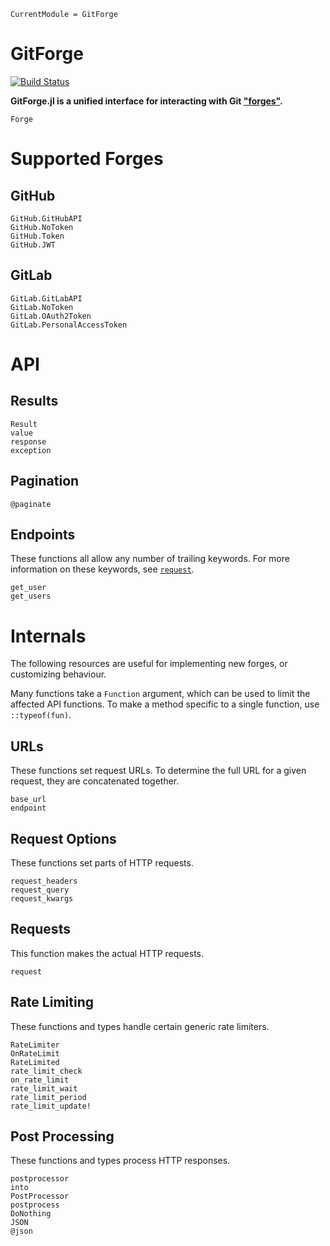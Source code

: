 ```@meta
CurrentModule = GitForge
```

# GitForge

[![Build Status](https://travis-ci.com/christopher-dG/GitForge.jl.svg?branch=master)](https://travis-ci.com/christopher-dG/GitForge.jl)

**GitForge.jl is a unified interface for interacting with Git ["forges"](https://en.wikipedia.org/wiki/Forge_(software)).**

```@docs
Forge
```

# Supported Forges

## GitHub

```@docs
GitHub.GitHubAPI
GitHub.NoToken
GitHub.Token
GitHub.JWT
```

## GitLab

```@docs
GitLab.GitLabAPI
GitLab.NoToken
GitLab.OAuth2Token
GitLab.PersonalAccessToken
```

# API

## Results

```@docs
Result
value
response
exception
```

## Pagination

```@docs
@paginate
```

## Endpoints

These functions all allow any number of trailing keywords.
For more information on these keywords, see [`request`](@ref).

```@docs
get_user
get_users
```

# Internals

The following resources are useful for implementing new forges, or customizing behaviour.

Many functions take a `Function` argument, which can be used to limit the affected API functions.
To make a method specific to a single function, use `::typeof(fun)`.

## URLs

These functions set request URLs.
To determine the full URL for a given request, they are concatenated together.

```@docs
base_url
endpoint
```

## Request Options

These functions set parts of HTTP requests.

```@docs
request_headers
request_query
request_kwargs
```

## Requests

This function makes the actual HTTP requests.

```@docs
request
```

## Rate Limiting

These functions and types handle certain generic rate limiters.

```@docs
RateLimiter
OnRateLimit
RateLimited
rate_limit_check
on_rate_limit
rate_limit_wait
rate_limit_period
rate_limit_update!
```

## Post Processing

These functions and types process HTTP responses.

```@docs
postprocessor
into
PostProcessor
postprocess
DoNothing
JSON
@json
```
